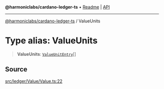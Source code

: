 **@harmoniclabs/cardano-ledger-ts** • [Readme](../Introduction) \| [API](../globals)

***

[@harmoniclabs/cardano-ledger-ts](../Introduction) / ValueUnits

# Type alias: ValueUnits

> **ValueUnits**: [`ValueUnitEntry`](ValueUnitEntry)[]

## Source

[src/ledger/Value/Value.ts:22](https://github.com/HarmonicLabs/cardano-ledger-ts/blob/d1659b0/src/ledger/Value/Value.ts#L22)
